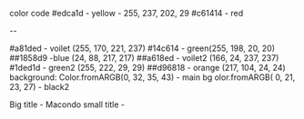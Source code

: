 color code
#edca1d - yellow - 255, 237, 202, 29
#c61414 - red 

--

#a81ded - voilet (255, 170, 221, 237)
#14c614 - green(255, 198, 20, 20)
##1858d9 -blue (24, 88, 217, 217)
##a618ed - voilet2 (166, 24, 237, 237)
#1ded1d - green2 (255, 222, 29, 29)
##d96818 - orange (217, 104, 24, 24)
background: Color.fromARGB(0, 32, 35, 43) - main bg
olor.fromARGB( 0, 21, 23, 27) - black2

Big title - Macondo
small title - 